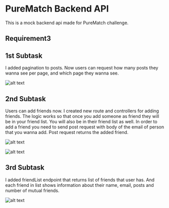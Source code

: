 # PureMatch Backend API

This is a mock backend api made for PureMatch challenge.

## Requirement3

## 1st Subtask

I added pagination to posts. Now users can request how many posts they wanna see per page, and which page they wanna see.

![alt text](https://i.imgur.com/AcgDJjI.png)

## 2nd Subtask

Users can add friends now. I created new route and controllers for adding friends. The logic works so that once you add someone as friend they will be in your friend list. You will also be in their friend list as well. In order to add a friend you need to send post request with body of the email of person that you wanna add. Post request returns the added friend.

![alt text](https://i.ibb.co/L1YGhYR/addfr.png)

![alt text](https://i.ibb.co/r6VTg9Y/friendb.png)

## 3rd Subtask

I added friendList endpoint that returns list of friends that user has. And each friend in list shows information about their name, email, posts and number of mutual friends.

![alt text](https://i.ibb.co/3mcyG76/friendlist.png)
